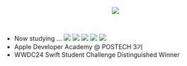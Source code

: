 <p align="center">
  <img src="https://readme-typing-svg.demolab.com?font=Modak&size=40&duration=3000&pause=800&color=EEEEEE&center=true&vCenter=true&width=500&lines=Hej%2C+v%C3%A4rlden!+Jag+heter+Jia!;Hello%2C+World!+I'm+Jia!" />
</p>

<br>

- Now studying ...
![](https://img.shields.io/badge/Swift-informational?style=flat&logo=swift&logoColor=black&color=white)
![](https://img.shields.io/badge/SwiftUI-informational?style=flat&logo=swift&logoColor=black&color=white)
![](https://img.shields.io/badge/UIKit-informational?style=flat&logo=uikit&logoColor=black&color=white)
![](https://img.shields.io/badge/Dart-informational?style=flat&logo=dart&logoColor=black&color=white)
![](https://img.shields.io/badge/Flutter-informational?style=flat&logo=flutter&logoColor=black&color=white)
- Apple Developer Academy @ POSTECH 3기 
- WWDC24 Swift Student Challenge Distinguished Winner
